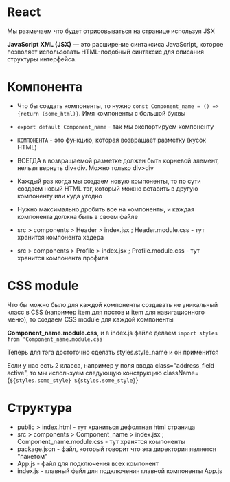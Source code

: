 # React

Мы размечаем что будет отрисовываться на странице используя JSX

**JavaScript XML (JSX)** — это расширение синтаксиса JavaScript, которое позволяет использовать HTML-подобный синтаксис для описания структуры интерфейса.


# Компонента

- Что бы создать компоненты, то нужно
`const Component_name = () => {return (some_html)}`. Имя компоненты с большой буквы

- `export default Component_name` - так мы экспортируем компоненту 

- `КОМПОНЕНТА` - это функцию, которая возвращает разметку (кусок HTML)

- ВСЕГДА в возвращаемой разметке должен быть корневой элемент, нельзя вернуть div+div. Можно только div>div

- Каждый раз когда мы создаем новую компоненты, то по сути создаем новый HTML тэг, который можно вставить в другую компоненту или куда угодно

- Нужно максимально дробить все на компоненты, и каждая компонента должна быть в своем файле


- src > components > Header > index.jsx ; Header.module.css - тут хранится компонента хэдера
- src > components > Profile > index.jsx ; Profile.module.css - тут хранится компонента профиля

# CSS module
Что бы можно было для каждой компоненты создавать не уникальный класс в CSS (например item для постов и item для навигационного меню), то создаем CSS module для каждой компоненты

**Component_name.module.css**, и в index.js файле делаем `import styles from 'Component_name.module.css'`

Теперь для тэга достоточно сделать styles.style_name и он применится

Если у нас есть 2 класса, например у поля ввода class="address_field active", то мы используем следующую конструкцию className={`${styles.some_style} ${styles.some_style}`}


# Структура

- public > index.html - тут храниться дефолтная html страница
- src > components > Component_name > index.jsx ; Component_name.module.css - тут хранятся компоненты
- package.json - файл, который говорит что эта директория является "пакетом"
- App.js - файл для подключения всех компонент
- index.js - главный файл для подключения главной компоненты App.js

